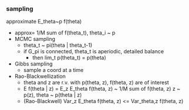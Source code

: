 ### sampling

approximate E_theta~p f(theta)
- approx= 1/M sum of f(theta_t), theta_i ~ p
- MCMC sampling
    - theta_t ~ pi(theta | theta_t-1)
    - if G_pi is connected, theta_t is aperiodic, detailed balance
        - then lim_t p(theta_t) = p(theta)
- Gibbs sampling
    - sample a coord at a time
- Rao-Blackwellization
    - theta and z are r.v. with p(theta, z), f(theta, z) are of interest
    - E f(theta | z) = E_z E_theta f(theta, z) ~ 1/M sum of f(theta, z) z ~ p(z), theta ~ p(theta | z)
    - (Rao-Blackwell) Var_z E_theta f(theta, z) <= Var_theta,z f(theta, z)